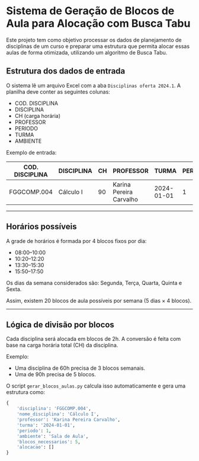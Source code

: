 # Sistema de Geração de Blocos de Aula para Alocação com Busca Tabu

Este projeto tem como objetivo processar os dados de planejamento de disciplinas de um curso e preparar uma estrutura que permita alocar essas aulas de forma otimizada, utilizando um algoritmo de Busca Tabu.

## Estrutura dos dados de entrada

O sistema lê um arquivo Excel com a aba `Disciplinas oferta 2024.1`. A planilha deve conter as seguintes colunas:

- COD. DISCIPLINA
- DISCIPLINA
- CH (carga horária)
- PROFESSOR
- PERIODO
- TURMA
- AMBIENTE

Exemplo de entrada:

| COD. DISCIPLINA | DISCIPLINA         | CH  | PROFESSOR              | TURMA       | PERIODO | AMBIENTE                    |
|------------------|---------------------|------|--------------------------|--------------|----------|-------------------------------|
| FGGCOMP.004       | Cálculo I             | 90  | Karina Pereira Carvalho | 2024-01-01 | 1        | Sala de Aula                |

---

## Horários possíveis

A grade de horários é formada por 4 blocos fixos por dia:

- 08:00–10:00
- 10:20–12:20
- 13:30–15:30
- 15:50–17:50

Os dias da semana considerados são: Segunda, Terça, Quarta, Quinta e Sexta.

Assim, existem 20 blocos de aula possíveis por semana (5 dias × 4 blocos).

---

## Lógica de divisão por blocos

Cada disciplina será alocada em blocos de 2h. A conversão é feita com base na carga horária total (CH) da disciplina.

Exemplo:
- Uma disciplina de 60h precisa de 3 blocos semanais.
- Uma de 90h precisa de 5 blocos.

O script `gerar_blocos_aulas.py` calcula isso automaticamente e gera uma estrutura como:

```python
{
    'disciplina': 'FGGCOMP.004',
    'nome_disciplina': 'Cálculo I',
    'professor': 'Karina Pereira Carvalho',
    'turma': '2024-01-01',
    'periodo': 1,
    'ambiente': 'Sala de Aula',
    'blocos_necessarios': 5,
    'alocacao': []  
}
